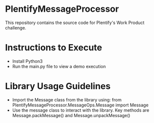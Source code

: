# PlentifyMessageProcessor
This repository contains the source code for Plentify's Work Product challenge.

# Instructions to Execute
* Install Python3
* Run the main.py file to view a demo execution

# Library Usage Guidelines
* Import the Message class from the library using:
  from PlentifyMessageProcessor.MessageOps.Message import Message
* Use the message class to interact with the library. Key methods are Message.packMessage() and Message.unpackMessage()
